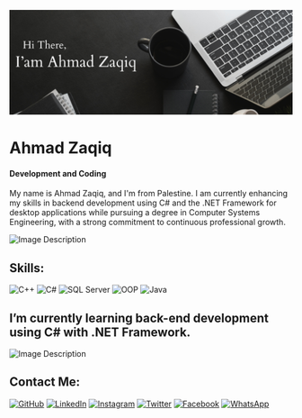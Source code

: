 ![Image Description](https://github.com/AhmadZaqiq/AhmadZaqiq/blob/main/Greeting.png?raw=true)

# Ahmad Zaqiq
#### Development and Coding

My name is Ahmad Zaqiq, and I'm from Palestine. I am currently enhancing my skills in backend development using C# and the .NET Framework for desktop applications while pursuing a degree in Computer Systems Engineering, with a strong commitment to continuous professional growth.

![Image Description](https://user-images.githubusercontent.com/74038190/212750155-3ceddfbd-19d3-40a3-87af-8d329c8323c4.gif)

## Skills:
  ![C++](https://img.icons8.com/color/48/000000/c-plus-plus-logo.png)
  ![C#](https://img.icons8.com/color/48/000000/c-sharp-logo.png)
  ![SQL Server](https://img.icons8.com/color/48/000000/microsoft-sql-server.png)
  ![OOP](https://img.icons8.com/color/48/000000/flow-chart.png)
  ![Java](https://img.icons8.com/color/48/000000/java-coffee-cup-logo.png)

## I’m currently learning back-end development using C# with .NET Framework.

![Image Description](https://user-images.githubusercontent.com/74038190/212284087-bbe7e430-757e-4901-90bf-4cd2ce3e1852.gif)

## Contact Me:
[![GitHub](https://img.icons8.com/color/48/000000/github.png)](https://github.com/AhmadZaqiq)
[![LinkedIn](https://img.icons8.com/color/48/000000/linkedin.png)](https://www.linkedin.com/in/ahmad-zaqiq-23b2a5225/)
[![Instagram](https://img.icons8.com/color/48/000000/instagram-new.png)](https://www.instagram.com/4.ahmad_awad.4/)
[![Twitter](https://img.icons8.com/ios/48/000000/x.png)](https://twitter.com/XAhmadJRX)
[![Facebook](https://img.icons8.com/color/48/000000/facebook.png)](https://www.facebook.com/ahmad0599132052)
[![WhatsApp](https://img.icons8.com/color/48/000000/whatsapp.png)](https://wa.me/972594484756)
